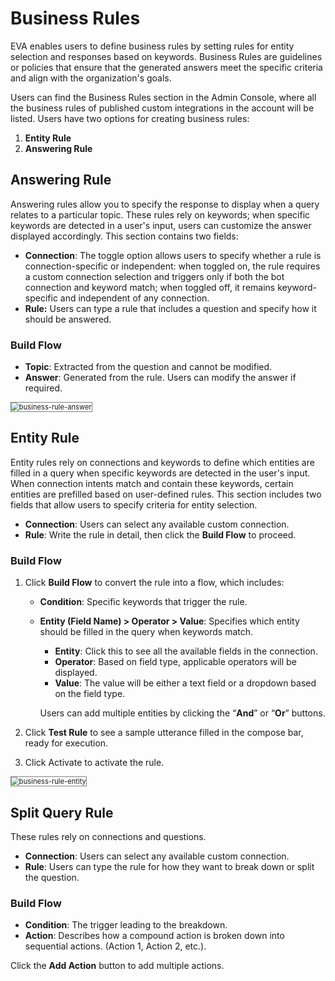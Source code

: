 
# Business Rules

EVA enables users to define business rules by setting rules for entity selection and responses based on keywords. Business Rules are guidelines or policies that ensure that the generated answers meet the specific criteria and align with the organization's goals.

Users can find the Business Rules section in the Admin Console, where all the business rules of published custom integrations in the account will be listed. Users have two options for creating business rules:

1. **Entity Rule**
2. **Answering Rule**

## Answering Rule

Answering rules allow you to specify the response to display when a query relates to a particular topic. These rules rely on keywords; when specific keywords are detected in a user's input, users can customize the answer displayed accordingly. This section contains two fields:

* **Connection**: The toggle option allows users to specify whether a rule is connection-specific or independent: when toggled on, the rule requires a custom connection selection and triggers only if both the bot connection and keyword match; when toggled off, it remains keyword-specific and independent of any connection.
* **Rule:** Users can type a rule that includes a question and specify how it should be answered.

### Build Flow

* **Topic**: Extracted from the question and cannot be modified.
* **Answer**: Generated from the rule. Users can modify the answer if required.

<img src="../images/business-rule-answer.png" alt="business-rule-answer" title="business-rule-answer" style="border: 1px solid gray; zoom:80%;">

## Entity Rule

Entity rules rely on connections and keywords to define which entities are filled in a query when specific keywords are detected in the user's input. When connection intents match and contain these keywords, certain entities are prefilled based on user-defined rules. This section includes two fields that allow users to specify criteria for entity selection.

* **Connection**: Users can select any available custom connection.
* **Rule**: Write the rule in detail, then click the **Build Flow** to proceed.

### Build Flow

1. Click **Build Flow** to convert the rule into a flow, which includes:  
    * **Condition**: Specific keywords that trigger the rule.
    * **Entity (Field Name) > Operator > Value**: Specifies which entity should be filled in the query when keywords match.
        * **Entity**: Click this to see all the available fields in the connection.
        * **Operator**: Based on field type, applicable operators will be displayed.
        * **Value**: The value will be either a text field or a dropdown based on the field type.

        Users can add multiple entities by clicking the “**And**” or “**Or**” buttons.

2. Click **Test Rule** to see a sample utterance filled in the compose bar, ready for execution.
3. Click Activate to activate the rule.

<img src="../images/business-rule-entity.png" alt="business-rule-entity" title="business-rule-entity" style="border: 1px solid gray; zoom:80%;">

## Split Query Rule

These rules rely on connections and questions.

* **Connection**: Users can select any available custom connection.
* **Rule**: Users can type the rule for how they want to break down or split the question.

### Build Flow

* **Condition**: The trigger leading to the breakdown.
* **Action**: Describes how a compound action is broken down into sequential actions. (Action 1, Action 2, etc.).

Click the **Add Action** button to add multiple actions.
